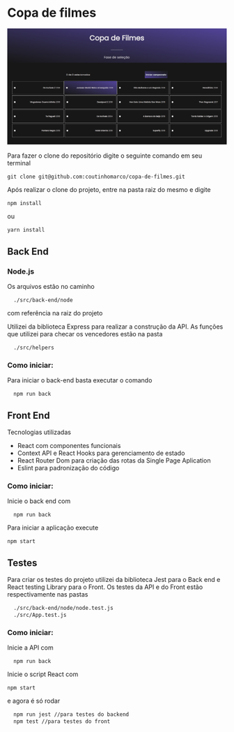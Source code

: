 # Copa de filmes

![alt text](Inicio.png)
<br>

Para fazer o clone do repositório digite o seguinte comando em seu terminal 

    
    git clone git@github.com:coutinhomarco/copa-de-filmes.git
    

Após realizar o clone do projeto, entre na pasta raiz do mesmo e digite 
```
npm install
```
ou
```
yarn install
```

<h2>Back End</h2>

<h3>Node.js</h3>
<p>Os arquivos estão no caminho 

```
  ./src/back-end/node 
```
com referência na raiz do projeto</p>

Utilizei da biblioteca Express para realizar a construção da API.
As funções que utilizei para checar os vencedores estão na pasta
```
  ./src/helpers
```

<h3>Como iniciar:</h3>

Para iniciar o back-end basta executar o comando 
```
  npm run back
```
<h2>Front End</h2>

Tecnologias utilizadas

<ul>
  <li>React com componentes funcionais</li>
  <li>Context API e React Hooks para gerenciamento de estado</li>
  <li>React Router Dom para criação das rotas da Single Page Aplication</li>
  <li>Eslint para padronização do código</li>
</ul>

<h3>Como iniciar:</h3>
Inicie o back end com 

```
  npm run back
```

Para iniciar a aplicação execute

```
npm start
```


<h2>Testes</h2>

Para criar os testes do projeto utilizei da biblioteca Jest para o Back end e React testing Library para o Front.
Os testes da API e do Front estão respectivamente nas pastas
```
  ./src/back-end/node/node.test.js
  ./src/App.test.js
```
<h3>Como iniciar:</h3>

Inicie a API com 

```
  npm run back
```

Inicie o script React com
```
npm start
```
e agora é só rodar

  ```
    npm run jest //para testes do backend
    npm test //para testes do front
  ```

